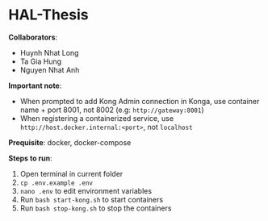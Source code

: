 # HAL-Thesis

<b>Collaborators</b>:
- Huynh Nhat Long
- Ta Gia Hung
- Nguyen Nhat Anh

<b>Important note</b>: 
- When prompted to add Kong Admin connection in Konga, use container name + port 8001, not 8002 (e.g: `http://gateway:8001`)
- When registering a containerized service, use `http://host.docker.internal:<port>`, not `localhost`

<b>Prequisite</b>: docker, docker-compose

<b>Steps to run</b>:

1) Open terminal in current folder
2) `cp .env.example .env`
3) `nano .env` to edit environment variables
4) Run `bash start-kong.sh` to start containers
5) Run `bash stop-kong.sh` to stop the containers
